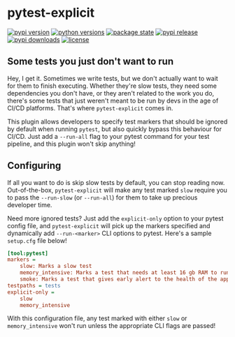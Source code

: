 # pytest-explicit
[![pypi version](https://img.shields.io/pypi/v/pytest-explicit)](https://pypi.org/project/pytest-explicit/)
[![python versions](https://img.shields.io/pypi/pyversions/pytest-explicit)](https://pypi.org/project/pytest-explicit/)
[![package state](https://img.shields.io/pypi/status/pytest-explicit)](https://pypi.org/project/pytest-explicit/)
[![pypi release](https://img.shields.io/github/workflow/status/taliamax/pytest-explicit/release)](https://github.com/taliamax/pytest-explicit/actions/workflows/release.yaml)
[![pypi downloads](https://img.shields.io/pypi/dm/pytest-explicit)](https://pypi.org/project/pytest-explicit/)
[![license](https://img.shields.io/pypi/l/pytest-explicit)](https://github.com/taliamax/pytest-explicit/blob/main/LICENSE)


## Some tests you just don't want to run

Hey, I get it. Sometimes we write tests, but we don't actually want to wait
for them to finish executing. Whether they're slow tests, they need some
dependencies you don't have, or they aren't related to the work you
do, there's some tests that just weren't meant to be run by devs in the age
of CI/CD platforms. That's where `pytest-explicit` comes in.


This plugin allows developers to specify test markers that should be ignored
by default when running `pytest`, but also quickly bypass this behaviour
for CI/CD. Just add a `--run-all` flag to your pytest command for your test
pipeline, and this plugin won't skip anything!

## Configuring

If all you want to do is skip slow tests by default, you can stop reading
now. Out-of-the-box, `pytest-explicit` will make any test marked `slow`
require you to pass the `--run-slow` (or `--run-all`) for them to take
up precious developer time.

Need more ignored tests? Just add the `explicit-only` option to your
pytest config file, and `pytest-explicit` will pick up the markers
specified and dynamically add `--run-<marker>` CLI options to pytest. Here's
a sample `setup.cfg` file below!

```ini
[tool:pytest]
markers =
    slow: Marks a slow test
    memory_intensive: Marks a test that needs at least 16 gb RAM to run
    smoke: Marks a test that gives early alert to the health of the app
testpaths = tests
explicit-only =
    slow
    memory_intensive
```

With this configuration file, any test marked with either `slow` or
`memory_intensive` won't run unless the appropriate CLI flags are passed!
